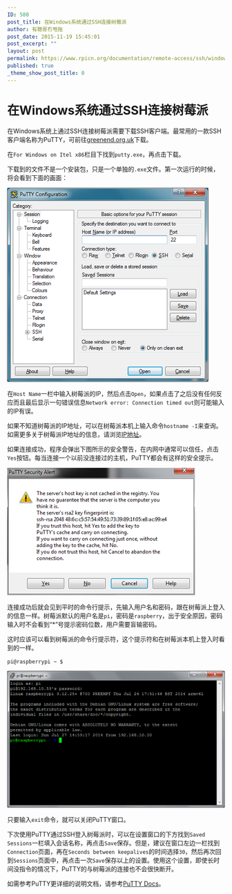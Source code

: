 ```yaml
---
ID: 580
post_title: 在Windows系统通过SSH连接树莓派
author: 有聰哥冇甩拖
post_date: 2015-11-19 15:45:01
post_excerpt: ""
layout: post
permalink: https://www.rpicn.org/documentation/remote-access/ssh/windows-md-3/
published: true
_theme_show_post_title: 0
---
```

# 在Windows系统通过SSH连接树莓派

在Windows系统上通过SSH连接树莓派需要下载SSH客户端。最常用的一款SSH客户端名称为PuTTY，可前往<a href="http://www.chiark.greenend.org.uk/~sgtatham/putty/download.html" target="_blank">greenend.org.uk</a>下载。

在`For Windows on Itel x86`栏目下找到`putty.exe`，再点击下载。

下载到的文件不是一个安装包，只是一个单独的`.exe`文件。第一次运行的时候，将会看到下面的画面：

![PuTTY configuration](https://raw.githubusercontent.com/raspberrypi/documentation/master/remote-access/ssh/images/ssh-win-config.png)

在`Host Name`一栏中输入树莓派的IP，然后点击`Open`，如果点击了之后没有任何反应而且最后显示一句错误信息`Network error: Connection timed out`则可能输入的IP有误。

如果不知道树莓派的IP地址，可以在树莓派本机上输入命令`hostname -I`来查询。如需更多关于树莓派IP地址的信息，请浏览[IP地址](../../../troubleshooting/hardware-troubleshooting/networking/ip-address.md)。

如果连接成功，程序会弹出下图所示的安全警告，在内网中通常可以信任，点击`Yes`按钮。每当连接一个以前没连接过的主机，PuTTY都会有这样的安全提示。

![PuTTY warning](https://raw.githubusercontent.com/raspberrypi/documentation/master/remote-access/ssh/images/ssh-win-warning.png)

连接成功后就会见到平时的命令行提示，先输入用户名和密码，跟在树莓派上登入的信息一样。树莓派默认的用户名是`pi`，密码是`raspberry`，出于安全原因，密码输入时不会看到“*”号提示密码位数，用户需要盲输密码。

这时应该可以看到树莓派的命令行提示符，这个提示符和在树莓派本机上登入时看到的一样。

    pi@raspberrypi ~ $

![PuTTY window](https://raw.githubusercontent.com/raspberrypi/documentation/master/remote-access/ssh/images/ssh-win-window.png)

只要输入`exit`命令，就可以关闭PuTTY窗口。

下次使用PuTTY通过SSH登入树莓派时，可以在设置窗口的下方找到`Saved Sessions`一栏填入会话名称，再点击`Save`保存。但是，建议在窗口左边一栏找到`Connection`页面，再在`Seconds between keepalives`的时间选择`30`，然后再次回到`Sessions`页面中，再点击一次`Save`保存以上的设置。使用这个设置，即使长时间没指令的情况下，PuTTY的与树莓派的连接也不会很快断开。

如需参考PuTTY更详细的说明文档，请参考<a href="http://www.chiark.greenend.org.uk/~sgtatham/putty/docs.html" target="_blank">PuTTY Docs</a>。
